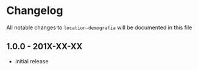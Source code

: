 # Changelog

All notable changes to `location-demografia` will be documented in this file

## 1.0.0 - 201X-XX-XX

- initial release
